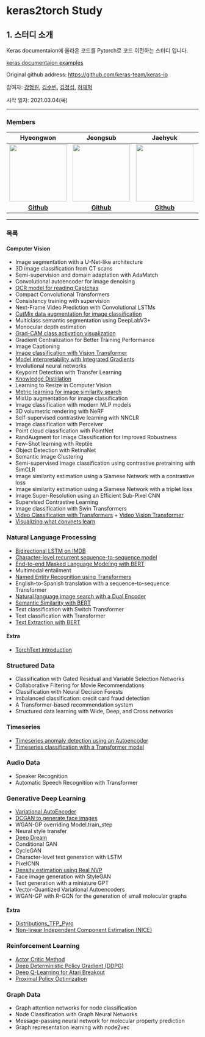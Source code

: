 # keras2torch Study

## 1. 스터디 소개

Keras documentaion에 올라온 코드를 Pytorch로 코드 이전하는 스터디 입니다.

[keras documentaion examples](https://keras.io/examples/)

Original github address: https://github.com/keras-team/keras-io

참여자: [강형원](https://github.com/hwk0702), [김수빈](https://github.com/suubkiim), [김정섭](https://github.com/jskim0406), [허재혁](https://github.com/TooTouch)

시작 일자: 2021.03.04(목)

---

### Members

|                 Hyeongwon               |                 Jeongsub                |              Jaehyuk               |                   Subin                   |
| :------------------------------------------: | :-----------------------------------------: | :----------------------------------------: | :---------------------------------------------: |
| <img src="https://avatars.githubusercontent.com/u/31944451?s=400&u=5ee1388c2507ddddb5298eb608393032b4aad489&v=4" width=150px> | <img src="https://avatars.githubusercontent.com/u/63832233?v=4" width=150px> | <img src="https://github.com/yukyunglee/Transformer_Survey_Study/blob/3254384e154ff2a3232a9fe723da36b1ceb92705/img/jh.png?raw=true" width=150px> | <img src="https://github.com/yukyunglee/Transformer_Survey_Study/blob/3254384e154ff2a3232a9fe723da36b1ceb92705/img/sb.png?raw=true" width=150px>
|                   **[Github](https://github.com/hwk0702)**                   |                   **[Github](https://github.com/jskim0406)**                   |               **[Github](https://github.com/TooTouch)**               |                   **[Github](https://github.com/suubkiim)**                   |


---

### 목록
#### Computer Vision

- Image segmentation with a U-Net-like architecture
- 3D image classification from CT scans
- Semi-supervision and domain adaptation with AdaMatch
- Convolutional autoencoder for image denoising
- [OCR model for reading Captchas](https://github.com/hwk0702/keras2torch/blob/main/Computer_Vision/OCR_model_for_reading_Captchas/captcha_ocr_KSB.ipynb)
- Compact Convolutional Transformers
- Consistency training with supervision
- Next-Frame Video Prediction with Convolutional LSTMs
- [CutMix data augmentation for image classification](https://github.com/hwk0702/keras2torch/blob/main/Computer_Vision/Augmentation/CutMix%20data%20augmentation%20for%20image%20classification.ipynb)
- Multiclass semantic segmentation using DeepLabV3+
- Monocular depth estimation
- [Grad-CAM class activation visualization](https://github.com/hwk0702/keras2torch/blob/main/Computer_Vision/Grad-CAM_class_activation_visualization/Grad-CAM%20class%20activation%20visualization%20HJH.ipynb)
- Gradient Centralization for Better Training Performance
- Image Captioning
- [Image classification with Vision Transformer](https://github.com/hwk0702/keras2torch/blob/main/Computer_Vision/Image_classification_with_Vision_Transformer/Image%20classification%20with%20Vision%20Transformer.ipynb)
- [Model interpretability with Integrated Gradients](https://github.com/hwk0702/keras2torch/blob/main/Computer_Vision/Model_Interpretability_with_Integrated_Gradients/Model%20interpretability%20with%20Integrated%20Gradients.ipynb)
- Involutional neural networks
- Keypoint Detection with Transfer Learning
- [Knowledge Distillation](https://github.com/hwk0702/keras2torch/blob/main/Computer_Vision/Knowledge_Distillation/Knowledge%20Distillation%20HJH.ipynb)
- Learning to Resize in Computer Vision
- [Metric learning for image similarity search](https://github.com/hwk0702/keras2torch/blob/main/Computer_Vision/Metric_Learning_for_Image_Similarity_Search/Metric%20learning%20for%20image%20similarity%20search%20HJH.ipynb)
- MixUp augmentation for image classification
- Image classification with modern MLP models
- 3D volumetric rendering with NeRF
- Self-supervised contrastive learning with NNCLR
- Image classification with Perceiver
- Point cloud classification with PointNet
- RandAugment for Image Classification for Improved Robustness
- Few-Shot learning with Reptile
- Object Detection with RetinaNet
- Semantic Image Clustering
- Semi-supervised image classification using contrastive pretraining with SimCLR
- Image similarity estimation using a Siamese Network with a contrastive loss
- Image similarity estimation using a Siamese Network with a triplet loss
- Image Super-Resolution using an Efficient Sub-Pixel CNN
- Supervised Contrastive Learning
- Image classification with Swin Transformers
- [Video Classification with Transformers](https://github.com/hwk0702/keras2torch/blob/main/Computer_Vision/Video_Classification_with_Transformers/Video_Classification_with_Transformers.ipynb) + [Video Vision Transformer](https://github.com/hwk0702/keras2torch/blob/main/Computer_Vision/Video_Classification_with_Transformers/ViViT.ipynb)
- [Visualizing what convnets learn](https://github.com/hwk0702/keras2torch/tree/main/Computer_Vision/Visualizing_what_convnets_learn)

### Natural Language Processing

- [Bidirectional LSTM on IMDB](https://github.com/hwk0702/keras2torch/blob/main/Natural_Language_Processing/Bidirectional_LSTM_on_IMDB/Text_classification_with_bi-LSTM_KJS.ipynb)
- [Character-level recurrent sequence-to-sequence model](https://github.com/hwk0702/keras2torch/blob/main/Natural_Language_Processing/Character-level_recurrent_sequence-to-sequence_model/Character_level_Machine_translator_with_seq2seq_KJS_3.ipynb)
- [End-to-end Masked Language Modeling with BERT](https://github.com/hwk0702/keras2torch/blob/main/Natural_Language_Processing/End-to-end_Masked_Language_Modeling_with_BERT/mlm_and_finetune_with_bert_KSB.ipynb)
- Multimodal entailment
- [Named Entity Recognition using Transformers](https://github.com/hwk0702/keras2torch/blob/main/Natural_Language_Processing/Named_Entity_Recognition%20using_Transformers/NER_using_Transformers_KSB.ipynb)
- English-to-Spanish translation with a sequence-to-sequence Transformer
- [Natural language image search with a Dual Encoder](https://github.com/hwk0702/keras2torch/blob/main/Natural_Language_Processing/Natural_language_image%20search_with_a_Dual_Encoder/nl_image_search_KSB.ipynb)
- [Semantic Similarity with BERT](https://github.com/hwk0702/keras2torch/blob/main/Natural_Language_Processing/Semantic_Similarity_with_BERT/Semantic_Similarity_with_BERT_HJH.ipynb)
- Text classification with Switch Transformer
- Text classification with Transformer
- [Text Extraction with BERT](https://github.com/hwk0702/keras2torch/blob/main/Natural_Language_Processing/Text_Extraction_with_BERT/Text_Extraction_with_BERT_HJH.ipynb)

#### Extra
- [TorchText introduction](https://github.com/hwk0702/keras2torch/blob/main/Natural_Language_Processing/Extra/TorchText_introduction_KJS.ipynb)

### Structured Data

- Classification with Gated Residual and Variable Selection Networks
- Collaborative Filtering for Movie Recommendations
- Classification with Neural Decision Forests
- Imbalanced classification: credit card fraud detection
- A Transformer-based recommendation system
- Structured data learning with Wide, Deep, and Cross networks

### Timeseries

- [Timeseries anomaly detection using an Autoencoder](https://github.com/hwk0702/keras2torch/blob/main/Timeseries/Timeseries_anomaly_detection_using_an_Autoencoder/Timeseries_anomaly_detection_using_an_Autoencoder.ipynb)
- [Timeseries classification with a Transformer model](https://github.com/hwk0702/keras2torch/blob/main/Timeseries/Timeseries_classification_with_a_Transformer_model/Timeseries_classification_with_a_Transformer_model.ipynb)

### Audio Data

- Speaker Recognition
- Automatic Speech Recognition with Transformer

### Generative Deep Learning

- [Variational AutoEncoder](https://github.com/hwk0702/keras2torch/tree/main/Generative_Deep_Learning/Variational_AutoEncoder)
- [DCGAN to generate face images](https://github.com/hwk0702/keras2torch/blob/main/Generative_Deep_Learning/DCGAN_to_generate_face_images/DCGAN_to_generate_face_images.ipynb)
- WGAN-GP overriding Model.train_step
- Neural style transfer
- [Deep Dream](https://github.com/hwk0702/keras2torch/tree/main/Generative_Deep_Learning/Deep_Dream)
- Conditional GAN
- CycleGAN
- Character-level text generation with LSTM
- PixelCNN
- [Density estimation using Real NVP](https://github.com/hwk0702/keras2torch/blob/main/Generative_Deep_Learning/Normalizing-Flow/RNVP/real-nvp-pytorch.ipynb)
- Face image generation with StyleGAN
- Text generation with a miniature GPT
- Vector-Quantized Variational Autoencoders
- WGAN-GP with R-GCN for the generation of small molecular graphs

#### Extra

- [Distributions_TFP_Pyro](https://github.com/hwk0702/keras2torch/tree/main/Generative_Deep_Learning/Normalizing-Flow/Framework_practice/Distributions_TFP_Pyro)
- [Non-linear Independent Component Estimation (NICE)](https://github.com/hwk0702/keras2torch/blob/main/Generative_Deep_Learning/Normalizing-Flow/NICE/NICE_codes.ipynb)

### Reinforcement Learning

- [Actor Critic Method](https://github.com/hwk0702/keras2torch/blob/main/Reinforcement_Learning/Actor_Critic_Method/Actor_Critic_Method_KHW.ipynb)
- [Deep Deterministic Policy Gradient (DDPG)](https://github.com/hwk0702/keras2torch/blob/main/Reinforcement_Learning/DDPG/DDPG.ipynb)
- [Deep Q-Learning for Atari Breakout](https://github.com/hwk0702/keras2torch/blob/main/Reinforcement_Learning/Deep_Q_Learning_for_Atari_Breakout/Deep_Q_Learning_for_Atari_Breakout_KHW.ipynb)
- [Proximal Policy Optimization](https://github.com/hwk0702/keras2torch/blob/main/Reinforcement_Learning/Proximal_Policy_Optimization/Proximal_Policy_Optimization.ipynb)

### Graph Data

- Graph attention networks for node classification
- Node Classification with Graph Neural Networks
- Message-passing neural network for molecular property prediction
- Graph representation learning with node2vec
